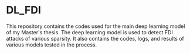 # DL_FDI

This repository contains the codes used for the main deep learning model of my Master's thesis. The deep learning model is used to detect FDI attacks of various sparsity. It also contains the codes, logs, and results of various models tested in the process.
